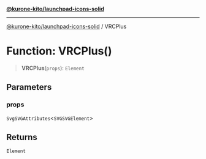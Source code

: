 [**@kurone-kito/launchpad-icons-solid**](../README.md)

***

[@kurone-kito/launchpad-icons-solid](../globals.md) / VRCPlus

# Function: VRCPlus()

> **VRCPlus**(`props`): `Element`

## Parameters

### props

`SvgSVGAttributes`\<`SVGSVGElement`\>

## Returns

`Element`

